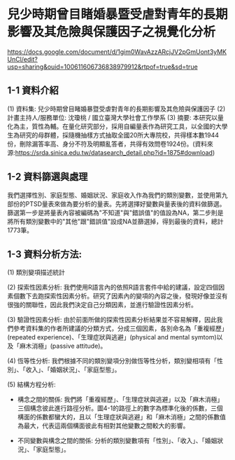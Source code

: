 # 兒少時期曾目睹婚暴暨受虐對青年的長期影響及其危險與保護因子之視覺化分析
https://docs.google.com/document/d/1gim0WavAzzARcjJV2pGmUont3yMKUnCl/edit?usp=sharing&ouid=100611606736838979912&rtpof=true&sd=true

## 1-1 資料介紹
(1) 資料集: 兒少時期曾目睹婚暴暨受虐對青年的長期影響及其危險與保護因子
(2) 計畫主持人/服務單位: 沈瓊桃 / 國立臺灣大學社會工作學系
(3) 摘要: 本研究以量化為主，質性為輔。在量化研究部分，採用自編量表作為研究工具，以全國的大學生為研究的母群體，採隨機抽樣方式抽取全國20所大專院校，共得樣本數1944份，刪除漏答率高、身分不符及明顯亂答者，共得有效問卷1924份。(資料來源:https://srda.sinica.edu.tw/datasearch_detail.php?id=1875#download)
    
## 1-2 資料篩選與處理
我們選擇性別、家庭型態、婚姻狀況、家庭收入作為我們的類別變數，並使用第九部份的PTSD量表來做為要分析的量表。先將選擇好變數與量表後的資料做篩選。篩選第一步是將量表內容被編碼為"不知道"與"錯誤值"的值設為NA，第二步則是將所有類別變數中的"其他"跟"錯誤值"設成NA並篩選掉，得到最後的資料，總計1773筆。

## 1-3 資料分析方法:

(1) 類別變項描述統計

(2) 探索性因素分析:
我們使用R語言內的依照R語言套件中給的建議，設定四個因素個數下去跑探索性因素分析。研究了因素內的變項的內容之後，發現好像並沒有很強的關聯性，因此我們決定自己分類因素，並進行驗證性因素分析。

(3)  驗證性因素分析:
由於前面所做的探索性因素分析結果並不容易解釋，因此我們參考資料集的作者所建議的分類方式，分成三個因素，各別命名為「重複經歷」(repeated experience)、「生理症狀與逃避」(physical and mental symtom)以及「麻木消極」(passive attitude)。

(4) 恆等性分析: 
我們根據不同的類別變項分別做恆等性分析，類別變相項有「性別」、「收入」、「婚姻狀況」、「家庭型態」。

(5) 結構方程分析:

- 構念之間的關係:
我們將「重複經歷」、「生理症狀與逃避」以及「麻木消極」三個構念彼此進行路徑分析。圖4-1的路徑上的數字為標準化後的係數，三個構面的係數都蠻大的，且以「生理症狀與逃避」和「麻木消極」之間的係數值為最大，代表這兩個構面彼此有相對其他變數之間較大的影響。

- 不同變數與構念之間的關係:
分析的類別變數項有「性別」、「收入」、「婚姻狀況」、「家庭型態」。





